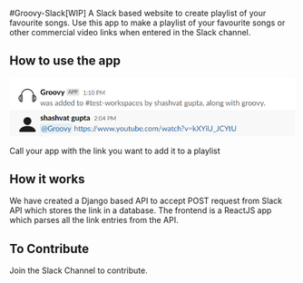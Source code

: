 #Groovy-Slack[WIP]
A Slack based website to create playlist of your favourite songs. 
Use this app to make a playlist of your favourite songs or other commercial video links when entered in the Slack channel.

## How to use the app
![Example](Groovypic.png)

Call your app with the link you want to add it to a playlist

## How it works
We have created a Django based API to accept POST request from Slack API which stores the link in a database.
The frontend is a ReactJS app which parses all the link entries from the API.

## To Contribute
Join the Slack Channel to contribute.
